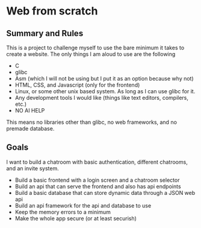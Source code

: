 # Web from scratch

## Summary and Rules

This is a project to challenge myself to use the bare minimum it takes to create a website. The only things I am aloud to use are the following

- C
- glibc
- Asm (which I will not be using but I put it as an option because why not)
- HTML, CSS, and Javascript (only for the frontend)
- Linux, or some other unix based system. As long as I can use glibc for it.
- Any development tools I would like (things like text editors, compilers, etc.)
- NO AI HELP

This means no libraries other than glibc, no web frameworks, and no premade database.</p>

## Goals

I want to build a chatroom with basic authentication, different chatrooms, and an invite system.

- Build a basic frontend with a login screen and a chatroom selector
- Build an api that can serve the frontend and also has api endpoints
- Build a basic database that can store dynamic data through a JSON web api
- Build an api framework for the api and database to use
- Keep the memory errors to a minimum
- Make the whole app secure (or at least securish)
